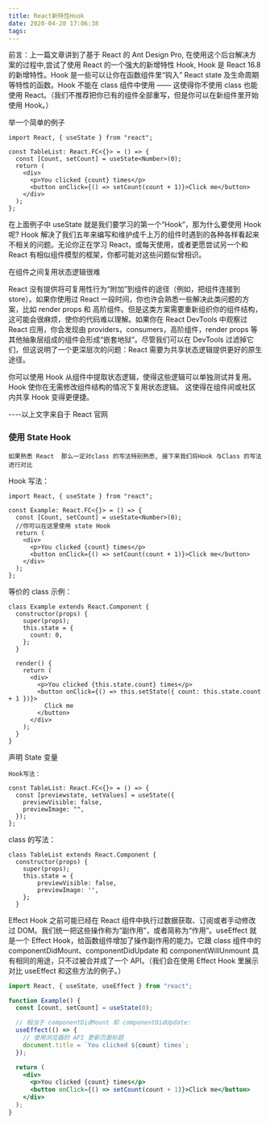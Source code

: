 ```yaml
---
title: React新特性Hook
date: 2020-04-20 17:06:38
tags:
---
```


前言：上一篇文章讲到了基于 React 的 Ant Design Pro, 在使用这个后台解决方案的过程中,尝试了使用 React 的一个强大的新增特性 Hook, Hook 是 React 16.8 的新增特性。Hook 是一些可以让你在函数组件里“钩入” React state 及生命周期等特性的函数。Hook 不能在 class 组件中使用 —— 这使得你不使用 class 也能使用 React。（我们不推荐把你已有的组件全部重写，但是你可以在新组件里开始使用 Hook。）

举一个简单的例子

```tsx
import React, { useState } from "react";

const TableList: React.FC<{}> = () => {
  const [Count, setCount] = useState<Number>(0);
  return (
    <div>
      <p>You clicked {count} times</p>
      <button onClick={() => setCount(count + 1)}>Click me</button>
    </div>
  );
};
```

在上面例子中 useState 就是我们要学习的第一个“Hook”，那为什么要使用 Hook 呢? Hook 解决了我们五年来编写和维护成千上万的组件时遇到的各种各样看起来不相关的问题。无论你正在学习 React，或每天使用，或者更愿尝试另一个和 React 有相似组件模型的框架，你都可能对这些问题似曾相识。

在组件之间复用状态逻辑很难

React 没有提供将可复用性行为“附加”到组件的途径（例如，把组件连接到 store）。如果你使用过 React 一段时间，你也许会熟悉一些解决此类问题的方案，比如 render props 和 高阶组件。但是这类方案需要重新组织你的组件结构，这可能会很麻烦，使你的代码难以理解。如果你在 React DevTools 中观察过 React 应用，你会发现由 providers，consumers，高阶组件，render props 等其他抽象层组成的组件会形成“嵌套地狱”。尽管我们可以在 DevTools 过滤掉它们，但这说明了一个更深层次的问题：React 需要为共享状态逻辑提供更好的原生途径。

你可以使用 Hook 从组件中提取状态逻辑，使得这些逻辑可以单独测试并复用。Hook 使你在无需修改组件结构的情况下复用状态逻辑。 这使得在组件间或社区内共享 Hook 变得更便捷。

----以上文字来自于 React 官网

### 使用 State Hook

    如果熟悉 React  那么一定对class 的写法特别熟悉, 接下来我们将Hook 与Class 的写法进行对比

Hook 写法：

```tsx
import React, { useState } from "react";

const Example: React.FC<{}> = () => {
  const [Count, setCount] = useState<Number>(0);
  //你可以在这里使用 state Hook
  return (
    <div>
      <p>You clicked {count} times</p>
      <button onClick={() => setCount(count + 1)}>Click me</button>
    </div>
  );
};
```

等价的 class 示例：

```tsx
class Example extends React.Component {
  constructor(props) {
    super(props);
    this.state = {
      count: 0,
    };
  }

  render() {
    return (
      <div>
        <p>You clicked {this.state.count} times</p>
        <button onClick={() => this.setState({ count: this.state.count + 1 })}>
          Click me
        </button>
      </div>
    );
  }
}
```

声明 State 变量

    Hook写法：

```tsx
const TableList: React.FC<{}> = () => {
  const [previewstate, setValues] = useState({
    previewVisible: false,
    previewImage: "",
  });
};
```

class 的写法：

```tsx
class TableList extends React.Component {
  constructor(props) {
    super(props);
    this.state = {
        previewVisible: false,
        previewImage: '',
    };
  }

```

Effect Hook
之前可能已经在 React 组件中执行过数据获取、订阅或者手动修改过 DOM。我们统一把这些操作称为“副作用”，或者简称为“作用”。useEffect 就是一个 Effect Hook，给函数组件增加了操作副作用的能力。它跟 class 组件中的 componentDidMount、componentDidUpdate 和 componentWillUnmount 具有相同的用途，只不过被合并成了一个 API。（我们会在使用 Effect Hook 里展示对比 useEffect 和这些方法的例子。）

```jsx
import React, { useState, useEffect } from "react";

function Example() {
  const [count, setCount] = useState(0);

  // 相当于 componentDidMount 和 componentDidUpdate:
  useEffect(() => {
    // 使用浏览器的 API 更新页面标题
    document.title = `You clicked ${count} times`;
  });

  return (
    <div>
      <p>You clicked {count} times</p>
      <button onClick={() => setCount(count + 1)}>Click me</button>
    </div>
  );
}
```
